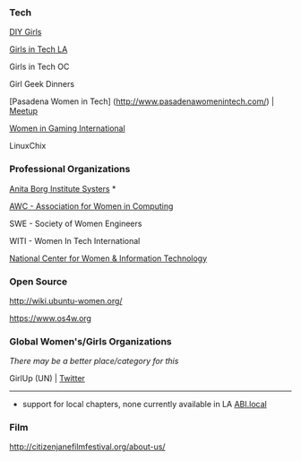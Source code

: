 ### Tech

[DIY Girls](http://www.diygirls.org)

[Girls in Tech LA](http://www.girlsintechla.org)

Girls in Tech OC

Girl Geek Dinners

[Pasadena Women in Tech] (http://www.pasadenawomenintech.com/) | [Meetup](http://www.meetup.com/PasWomeninTech/)

[Women in Gaming International](http://www.womeningamesinternational.org)

LinuxChix

### Professional Organizations
[Anita Borg Institute Systers](http://anitaborg.org/get-involved/systers/) *

[AWC - Association for Women in Computing](http://www.awc-hq.org/home.html)

SWE - Society of Women Engineers

WITI - Women In Tech International

[National Center for Women & Information Technology](https://www.ncwit.org/)

### Open Source
http://wiki.ubuntu-women.org/

https://www.os4w.org


### Global Women's/Girls Organizations
_There may be a better place/category for this_

GirlUp (UN) | [Twitter](https://twitter.com/GirlUp)

---
* support for local chapters, none currently available in LA [ABI.local](http://anitaborg.org/dot-local/)


### Film
http://citizenjanefilmfestival.org/about-us/
